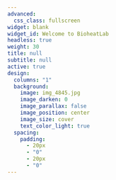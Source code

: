 ```yaml
---
advanced:
  css_class: fullscreen
widget: blank
widget_id: Welcome to BioheatLab
headless: true
weight: 30
title: null
subtitle: null
active: true
design:
  columns: "1"
  background:
    image: img_4845.jpg
    image_darken: 0
    image_parallax: false
    image_position: center
    image_size: cover
    text_color_light: true
  spacing:
    padding:
      - 20px
      - "0"
      - 20px
      - "0"
---
```

